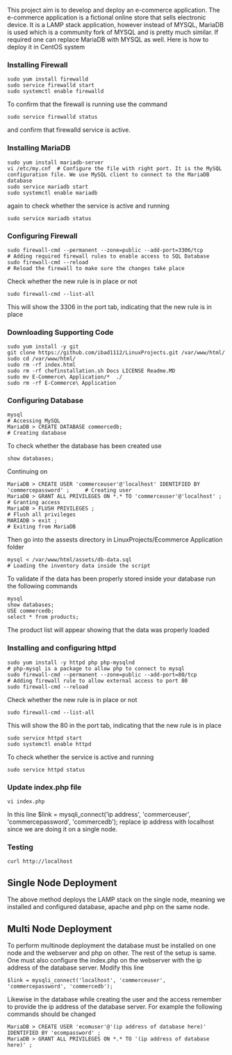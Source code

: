 This project aim is to develop and deploy an e-commerce application. The e-commerce application is a fictional online store that sells electronic device. It is a LAMP stack application, however instead of MYSQL, MariaDB is used which is a community fork of MYSQL and is pretty much similar. If required one can replace MariaDB with MYSQL as well. Here is how to deploy it in CentOS system

### Installing Firewall

```
sudo yum install firewalld
sudo service firewalld start
sudo systemctl enable firewalld
```

To confirm that the firewall is running use the command
```
sudo service firewalld status
```
and confirm that firewalld service is active.

### Installing MariaDB

```
sudo yum install mariadb-server
vi /etc/my.cnf  # Configure the file with right port. It is the MySQL configuration file. We use MySQL client to connect to the MariaDB database
sudo service mariadb start
sudo systemctl enable mariadb
```
again to check whether the service is active and running
```
sudo service mariadb status
```

### Configuring Firewall

```
sudo firewall-cmd --permanent --zone=public --add-port=3306/tcp                 # Adding required firewall rules to enable access to SQL Database
sudo firewall-cmd --reload                                                      # Reload the firewall to make sure the changes take place
```
Check whether the new rule is in place or not
```
sudo firewall-cmd --list-all
```
This will show the 3306 in the port tab, indicating that the new rule is in place

### Downloading Supporting Code

```
sudo yum install -y git
git clone https://github.com/ibad1112/LinuxProjects.git /var/www/html/
sudo cd /var/www/html/
sudo rm -rf index.html
sudo rm -rf chefinstallation.sh Docs LICENSE Readme.MD
sudo mv E-Commerce\ Application/*  ./
sudo rm -rf E-Commerce\ Application
```

### Configuring Database

```
mysql                                                                               # Accessing MySQL
MariaDB > CREATE DATABASE commercedb;                                               # Creating database
```

To check whether the database has been created use
```
show databases;
```

Continuing on

```
MariaDB > CREATE USER 'commerceuser'@'localhost' IDENTIFIED BY 'commercepassword' ;     # Creating user
MariaDB > GRANT ALL PRIVILEGES ON *.* TO 'commerceuser'@'localhost' ;                   # Granting access
MariaDB > FLUSH PRIVILEGES ;                                                            # Flush all privileges
MARIADB > exit ;                                                                        # Exiting from MariaDB
```

Then go into the assests directory in LinuxProjects/Ecommerce Application folder

```
mysql < /var/www/html/assets/db-data.sql                                                                     # Loading the inventory data inside the script
```

To validate if the data has been properly stored inside your database run the following commands

```
mysql
show databases;
USE commercedb;
select * from products;
```

The product list will appear showing that the data was properly loaded

### Installing and configuring httpd

```
sudo yum install -y httpd php php-mysqlnd                                         # php-mysql is a package to allow php to connect to mysql
sudo firewall-cmd --permanent --zone=public --add-port=80/tcp                   # Adding firewall rule to allow external access to port 80
sudo firewall-cmd --reload   
```

Check whether the new rule is in place or not
```
sudo firewall-cmd --list-all
```
This will show the 80 in the port tab, indicating that the new rule is in place

```
sudo service httpd start
sudo systemctl enable httpd
```

To check whether the service is active and running

```
sudo service httpd status
```
### Update index.php file

```
vi index.php
```

In this line $link = mysqli_connect('ip address', 'commerceuser', 'commercepassword', 'commercedb');
replace ip address with localhost since we are doing it on a single node.

### Testing 

```
curl http://localhost
```  
  
## Single Node Deployment
  
The above method deploys the LAMP stack on the single node, meaning we installed and configured database, apache and php on the same node.

## Multi Node Deployment
  
To perform multinode deployment the database must be installed on one node and the webserver and php on other. The rest of the setup is same. One must also configure the index.php on the webserver with the ip address of the database server. Modify this line

```
$link = mysqli_connect('localhost', 'commerceuser', 'commercepassword', 'commercedb');
```

Likewise in the database while creating the user and the access remember to provide the ip address of the database server. For example the following commands should be changed

```
MariaDB > CREATE USER 'ecomuser'@'(ip address of database here)' IDENTIFIED BY 'ecompassword' ;    
MariaDB > GRANT ALL PRIVILEGES ON *.* TO '(ip address of database here)' ;               
```
